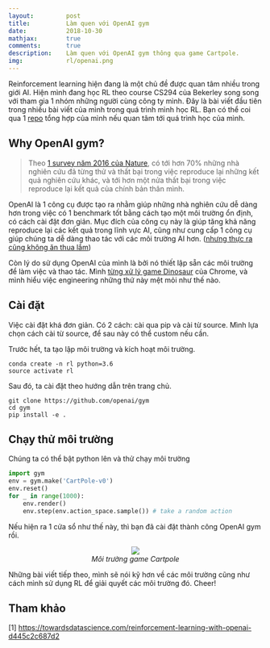 ```yaml
---
layout:         post
title:          Làm quen với OpenAI gym
date:           2018-10-30
mathjax:        true
comments:       true
description:    Làm quen với OpenAI gym thông qua game Cartpole.
img:            rl/openai.png
---
```


Reinforcement learning hiện đang là một chủ đề được quan tâm nhiều trong giới AI. Hiện mình đang học RL theo course CS294 của Bekerley song song với tham gia 1 nhóm những người cùng công ty mình. Đây là bài viết đầu tiên trong nhiều bài viết của mình trong quá trình mình học RL. Bạn có thể coi qua 1 [repo](https://github.com/Tulip4attoo/rl) tổng hợp của mình nếu quan tâm tới quá trình học của mình.

## Why OpenAI gym?

> Theo [1 survey năm 2016 của Nature](https://www.nature.com/news/1-500-scientists-lift-the-lid-on-reproducibility-1.19970
), có tới hơn 70% những nhà nghiên cứu đã từng thử và thất bại trong việc reproduce lại những kết quả nghiên cứu khác, và tới hơn một nửa thất bại trong việc reproduce lại kết quả của chính bản thân mình.

OpenAI là 1 công cụ được tạo ra nhằm giúp những nhà nghiên cứu dễ dàng hơn trong việc có 1 benchmark tốt bằng cách tạo một môi trường ổn định, có cách cài đặt đơn giản. Mục đích của công cụ này là giúp tăng khả năng reproduce lại các kết quả trong lĩnh vực AI, cũng như cung cấp 1 công cụ giúp chúng ta dễ dàng thao tác với các môi trường AI hơn. ([nhưng thực ra cũng không ăn thua lắm](https://tulip4attoo.github.io/blog/tir-rl-hard/))

Còn lý do sử dụng OpenAI của mình là bởi nó thiết lập sẵn các môi trường để làm việc và thao tác. Mình [từng xử lý game Dinosaur](https://github.com/Tulip4attoo/chrome_trex) của Chrome, và mình hiểu việc engineering những thứ này mệt mỏi như thế nào.

## Cài đặt

Việc cài đặt khá đơn giản. Có 2 cách: cài qua pip và cài từ source. Mình lựa chọn cách cài từ source, để sau này có thể custom nếu cần.

Trước hết, ta tạo lập môi trường và kích hoạt môi trường.

```
conda create -n rl python=3.6
source activate rl
```

Sau đó, ta cài đặt theo hướng dẫn trên trang chủ.

```
git clone https://github.com/openai/gym
cd gym
pip install -e .
```

## Chạy thử môi trường

Chúng ta có thể bật python lên và thử chạy môi trường

```py
import gym
env = gym.make('CartPole-v0')
env.reset()
for _ in range(1000):
    env.render()
    env.step(env.action_space.sample()) # take a random action
```

Nếu hiện ra 1 cửa sổ như thế này, thì bạn đã cài đặt thành công OpenAI gym rồi.

<p align="center">
  <img src="https://Tulip4attoo.github.io/assets/img/rl/cartpole.gif"><br>
  <i>Môi trường game Cartpole
</i>
</p>

Những bài viết tiếp theo, mình sẽ nói kỹ hơn về các môi trường cũng như cách mình sử dụng RL để giải quyết các môi trường đó. Cheer!

## Tham khảo

[1] https://towardsdatascience.com/reinforcement-learning-with-openai-d445c2c687d2

